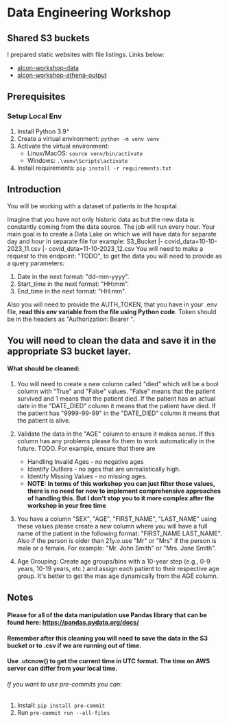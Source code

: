 
# Data Engineering Workshop

## Shared S3 buckets

I prepared static websites with file listings. Links below:
- [alcon-workshop-data](http://alcon-workshop-data-348390760357.s3-website-us-east-1.amazonaws.com)
- [alcon-workshop-athena-output](http://alcon-workshop-athena-output-348390760357.s3-website-us-east-1.amazonaws.com)

## Prerequisites
### Setup Local Env
1. Install Python 3.9^
2. Create a virtual environment: ```python -m venv venv```
3. Activate the virtual environment: 
   - Linux/MacOS: ```source venv/bin/activate```
   - Windows: ```.\venv\Scripts\activate```
4. Install requirements: ```pip install -r requirements.txt```

## Introduction
You will be working with a dataset of patients in the hospital.

Imagine that you have not only historic data as but the new data is constantly coming from the data source.
The job will run every hour. Your main goal is to create a Data Lake on which we will have data for
separate day and hour in separate file for example:
S3_Bucket
|- covid_data=10-10-2023_11.csv
|- covid_data=11-10-2023_12.csv
You will need to make a request to this endpoint: "TODO", to get the data you will need to provide as a query parameters:
1. Date in the next format: "dd-mm-yyyy".
2. Start_time in the next format: "HH:mm".
3. End_time in the next format: "HH:mm".

Also you will need to provide the AUTH_TOKEN, that you have in your .env file,
**read this env variable from the file using Python code**.
Token should be in the headers as "Authorization: Bearer <TOKEN>".

## You will need to clean the data and save it in the appropriate S3 bucket layer.
#### What should be cleaned:
1. You will need to create a new column called "died" which will be a bool column with "True" and "False" values.
  "False" means that the patient survived and 1 means that the patient died. If the patient has an actual date
  in the "DATE_DIED" column it means that the patient have died. If the patient has "9999-99-99" in the "DATE_DIED" column
  it means that the patient is alive.
2. Validate the data in the "AGE" column to ensure it makes sense.  If this column has any problems please fix
   them to work automatically in the future.
TODO. For example, ensure that there are
   - Handling Invalid Ages - no negative ages
   - Identify Outliers - no ages that are unrealistically high.
   - Identify Missing Values - no missing ages.
   - **NOTE: In terms of this workshop you can just filter those values, there is no need for now to implement comprehensive
approaches of handling this. But I don't stop you to it more complex after the workshop in your free time**

3. You have a column "SEX", "AGE", "FIRST_NAME", "LAST_NAME" using these values please create a new column where
   you will have a full name of the patient in the following format: "FIRST_NAME LAST_NAME". Also if the person
   is older than 21y.o.use "Mr" or "Mrs" if the person is male or a female.
   For example: "Mr. John Smith" or "Mrs. Jane Smith".

4. Age Grouping:
   Create age groups/bins with a 10-year step (e.g., 0-9 years, 10-19 years, etc.)
   and assign each patient to their respective age group. It's better to get the max age dynamically from the AGE column.

   
## Notes
#### Please for all of the data manipulation use Pandas library that can be found here: https://pandas.pydata.org/docs/
#### Remember after this cleaning you will need to save the data in the S3 bucket or to .csv if we are running out of time.
#### Use .utcnow() to get the current time in UTC format. The time on AWS server can differ from your local time.

###### If you want to use pre-commits you can:
1. Install: ```pip install pre-commit```
2. Run      ```pre-commit run --all-files```
